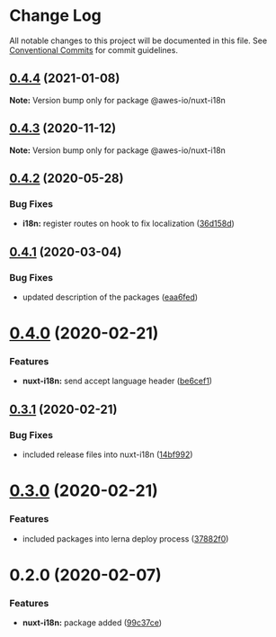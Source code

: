 # Change Log

All notable changes to this project will be documented in this file.
See [Conventional Commits](https://conventionalcommits.org) for commit guidelines.

## [0.4.4](https://github.com/awes-io/client/compare/@awes-io/nuxt-i18n@0.4.3...@awes-io/nuxt-i18n@0.4.4) (2021-01-08)

**Note:** Version bump only for package @awes-io/nuxt-i18n





## [0.4.3](https://github.com/awes-io/client/compare/@awes-io/nuxt-i18n@0.4.2...@awes-io/nuxt-i18n@0.4.3) (2020-11-12)

**Note:** Version bump only for package @awes-io/nuxt-i18n





## [0.4.2](https://github.com/awes-io/client/compare/@awes-io/nuxt-i18n@0.4.1...@awes-io/nuxt-i18n@0.4.2) (2020-05-28)


### Bug Fixes

* **i18n:** register routes on hook to fix localization ([36d158d](https://github.com/awes-io/client/commit/36d158d154218dc4db54569749a5b9f62d3d3d5a))





## [0.4.1](https://github.com/awes-io/client/compare/@awes-io/nuxt-i18n@0.4.0...@awes-io/nuxt-i18n@0.4.1) (2020-03-04)


### Bug Fixes

* updated description of the packages ([eaa6fed](https://github.com/awes-io/client/commit/eaa6fedd3420fee6b43a9541a9c269cc39f8343e))





# [0.4.0](https://github.com/awes-io/client/compare/@awes-io/nuxt-i18n@0.3.1...@awes-io/nuxt-i18n@0.4.0) (2020-02-21)


### Features

* **nuxt-i18n:** send accept language header ([be6cef1](https://github.com/awes-io/client/commit/be6cef1f6d21b6c543b526df11dcae559d455c35))





## [0.3.1](https://github.com/awes-io/client/compare/@awes-io/nuxt-i18n@0.3.0...@awes-io/nuxt-i18n@0.3.1) (2020-02-21)


### Bug Fixes

* included release files into nuxt-i18n ([14bf992](https://github.com/awes-io/client/commit/14bf9925c14158f7e49dfd094192c43b9b8abbd6))





# [0.3.0](https://github.com/awes-io/client/compare/@awes-io/nuxt-i18n@0.2.0...@awes-io/nuxt-i18n@0.3.0) (2020-02-21)


### Features

* included packages into lerna deploy process ([37882f0](https://github.com/awes-io/client/commit/37882f0b5a9146595c05747eb7c827b66d13b3c1))





# 0.2.0 (2020-02-07)


### Features

* **nuxt-i18n:** package added ([99c37ce](https://github.com/awes-io/client/commit/99c37ce48711f7d7557d665e1479147850fa5344))
